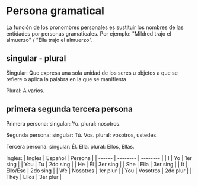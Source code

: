 # **Persona gramatical**
La función de los pronombres personales es sustituir los nombres de las entidades por personas gramaticales. Por ejemplo: "Mildred trajo el almuerzo" / "Ella trajo el almuerzo".


## singular - plural

Singular: Que expresa una sola unidad de los seres u objetos a que se refiere o aplica la palabra en la que se manifiesta

Plural: A varios.


## primera segunda tercera persona

Primera persona: 
	singular: Yo. 
	plural: nosotros.

Segunda persona: 
	singular: Tú. Vos.
	plural: vosotros, ustedes.

Tercera persona: 
	singular: Él. Ella. 
	plural: Ellos, Ellas.





Inglés:
| Ingles | Español  | Persona  |
| ------ | -------- | -------- |
| I      | Yo       | 1er sing |
| You    | Tu       | 2do sing |
| He     | Él       | 3er sing |
| She    | Ella     | 3er sing |
| It     | Ello/Eso | 2do sing |
| We     | Nosotros | 1er plur |
| You    | Vosotros | 2do plur |
| They   | Ellos    | 3er plur |

